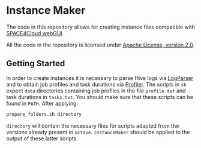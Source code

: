 # Instance Maker

The code in this repository allows for creating instance files compatible
with [SPACE4Cloud webGUI](https://github.com/deib-polimi/diceH2020-space4cloud-webGUI).

All the code in the repository is licensed under
[Apache License, version 2.0](https://www.apache.org/licenses/LICENSE-2.0).

## Getting Started

In order to create instances it is necessary to parse Hive logs via
[LogParser](https://github.com/deib-polimi/LogParser) and to obtain job profiles
and task durations via [Profiler](https://github.com/deib-polimi/Profiler).
The scripts in `sh` expect `data` directories containing job profiles in the
file `profile.txt` and task durations in `tasks.txt`.
You should make sure that these scripts can be found in `PATH`.
After applying:
```sh
prepare_folders.sh directory
```
`directory` will contain the necessary files for scripts adapted from the
versions already present in `octave`.
`InstanceMaker` should be applied to the output of these latter scripts.

